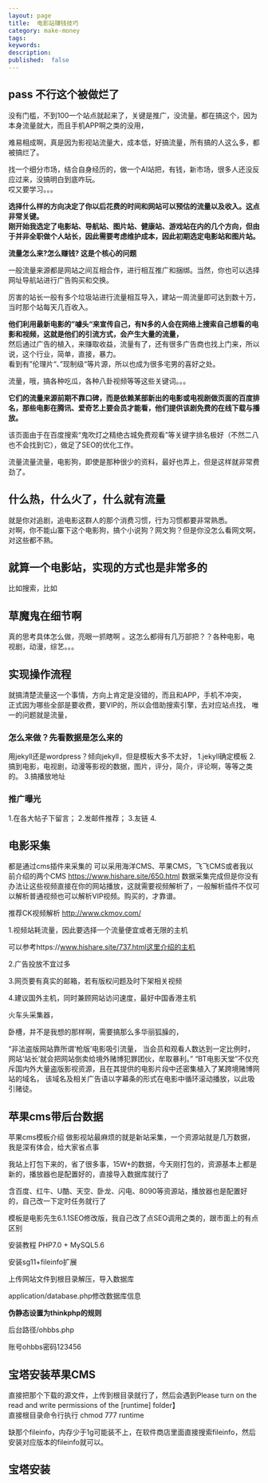 ```yaml
---
layout: page
title:  电影站赚钱技巧
category: make-money
tags:
keywords:
description:
published:  false
---
```


## pass 不行这个被做烂了
没有门槛，不到100一个站点就起来了，关键是推广，没流量。都在搞这个，因为本身流量就大，而且手机APP啊之类的没用，

难易相成啊，真是因为影视站流量大，成本低，好搞流量，所有搞的人这么多，都被搞烂了。

找一个细分市场，结合自身经历的，做一个AI站把，有钱，新市场，很多人还没反应过来，没搞明白到底咋玩。  
哎又要学习。。。



**选择什么样的方向决定了你以后花费的时间和网站可以预估的流量以及收入。这点非常关键。**  
**刚开始我选定了电影站、导航站、图片站、健康站、游戏站在内的几个方向，但由于并非全职做个人站长，因此需要考虑维护成本，因此初期选定电影站和图片站。**


**流量怎么来?怎么赚钱? 这是个核心的问题**


一般流量来源都是网站之间互相合作，进行相互推广和捆绑。当然，你也可以选择网址导航站进行广告购买和交换。

厉害的站长一般有多个垃圾站进行流量相互导入，建站一周流量即可达到数十万，当时那个站每天几百收入。


**他们利用最新电影的”噱头“来宣传自己，有N多的人会在网络上搜索自己想看的电影和视频，这就是他们的引流方式，会产生大量的流量，**  
然后通过广告的植入，来赚取收益，流量有了，还有很多广告商也找上门来，所以说，这个行业，简单，直接，暴力。  
看到有”伦理片“、”现制级“等片源，所以也成为很多宅男的喜好之处。


流量，哦，搞各种吃瓜，各种八卦视频等等这些关键词。。。

**它们的流量来源前期不靠口碑，而是依赖某部新出的电影或电视剧做页面的百度排名，那些电影在腾讯、爱奇艺上要会员才能看，他们提供该剧免费的在线下载与播放。**

该页面由于在百度搜索“鬼吹灯之精绝古城免费观看”等关键字排名极好（不然二八也不会找到它），做足了SEO的优化工作。

流量流量流量，电影狗，即使是那种很少的资料，最好也弄上，但是这样就非常费劲了。

## 什么热，什么火了，什么就有流量
就是你对追剧，追电影这群人的那个消费习惯，行为习惯都要非常熟悉。  
对啊，你不能山寨下这个电影狗，搞个小说狗？网文狗？但是你没怎么看网文啊，对这些都不熟。

## 就算一个电影站，实现的方式也是非常多的
比如搜索，比如
## 草魔鬼在细节啊
真的思考具体怎么做，亮眼一抓瞎啊 。这怎么都得有几万部把？？各种电影，电视剧，动漫，综艺。。。

## 实现操作流程
就搞清楚流量这一个事情，方向上肯定是没错的，而且和APP，手机不冲突，  
正式因为哪些全部是要收费，要VIP的，所以会借助搜索引擎，去对应站点找，  唯一的问题就是流量，

### 怎么来做？先看数据是怎么来的
用jekyll还是wordpress？倾向jekyll，但是模板大多不太好，
1.jekyll确定模板
2.搞到电影，电视剧，动漫等影视的数据，图片，评分，简介，评论啊，等等之类的。
3.搞播放地址
### 推广曝光
1.在各大帖子下留言；
2.发邮件推荐；
3.友链
4.

## 电影采集
都是通过cms插件来采集的
可以采用海洋CMS、苹果CMS，飞飞CMS或者我以前介绍的两个CMS https://www.hishare.site/650.html
数据采集完成但是你没有办法让这些视频直接在你的网站播放，这就需要视频解析了，一般解析插件不仅可以解析普通视频也可以解析VIP视频。购买的，才靠谱。

推荐CK视频解析 http://www.ckmov.com/

1.视频站耗流量，因此要选择一个流量便宜或者无限的主机

可以参考https://www.hishare.site/737.html这里介绍的主机

2.广告投放不宜过多

3.网页要有真实的邮箱，若有版权问题及时下架相关视频

4.建议国外主机，同时兼顾网站访问速度，最好中国香港主机

火车头采集器，

卧槽，并不是我想的那样啊，需要搞那么多华丽狐臊的，

“非法盗版网站靠所谓‘枪版’电影吸引流量， 当会员和观看人数达到一定比例时，网站‘站长’就会把网站倒卖给境外赌博犯罪团伙，牟取暴利。”
“BT电影天堂”不仅充斥国内外大量盗版影视资源，且在其提供的电影片段中还密集植入了某跨境赌博网站的域名， 该域名及相关广告语以字幕条的形式在电影中循环滚动播放，以此吸引赌徒。

## 苹果cms带后台数据
苹果cms模板介绍
做影视站最麻烦的就是新站采集，一个资源站就是几万数据，我是深有体会，给大家省点事

我站上打包下来的，省了很多事，15W+的数据，今天刚打包的，资源基本上都是新的，播放器也是配置好的，直接导入数据库就行了

含百度、红牛、U酷、天空、卧龙、闪电、8090等资源站，播放器也是配置好的，自己改一下定时任务就行了

模板是电影先生6.1.1SEO修改版，我自己改了点SEO调用之类的，跟市面上的有点区别

安装教程
PHP7.0 + MySQL5.6

安装sg11+fileinfo扩展

上传网站文件到根目录解压，导入数据库

application/database.php修改数据库信息

**伪静态设置为thinkphp的规则**

后台路径/ohbbs.php

账号ohbbs密码123456

## 宝塔安装苹果CMS
直接把那个下载的源文件，上传到根目录就行了，然后会遇到Please turn on the read and write permissions of the [runtime] folder】  
直接根目录命令行执行 chmod 777 runtime

缺那个fileinfo，内存少于1g可能装不上，在软件商店里面直接搜索fileinfo，然后安装对应版本的fileinfo就可以。

## 宝塔安装

